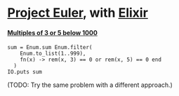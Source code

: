 # [Project Euler](https://projecteuler.net/), with [Elixir](http://elixir-lang.org/)

#### [Multiples of 3 or 5 below 1000](https://projecteuler.net/problem=1)

```
sum = Enum.sum Enum.filter(
    Enum.to_list(1..999),
    fn(x) -> rem(x, 3) == 0 or rem(x, 5) == 0 end
  )
IO.puts sum
```

(TODO: Try the same problem with a different approach.)